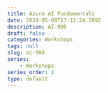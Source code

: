```yaml
---
title: Azure AI Fundamentals
date: 2024-05-09T17:12:24.789Z
description: AI-900
draft: false
categories: Workshops
tags: null
slug: ai-900
series:
    - Workshops
series_order: 1
type: default
---
```

